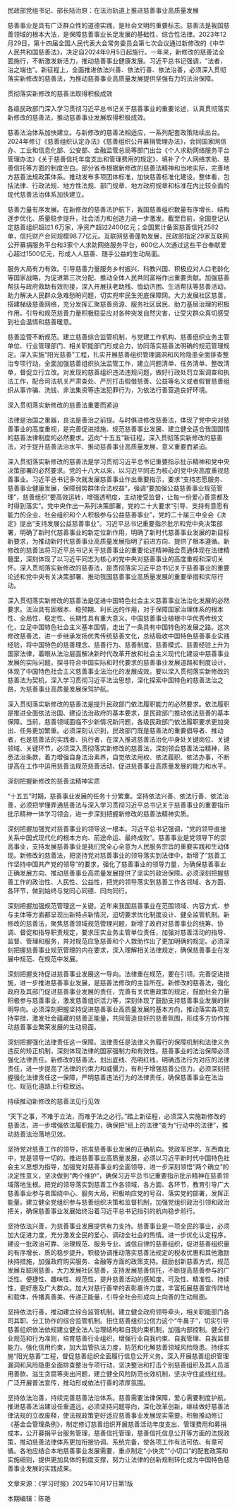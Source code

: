 民政部党组书记、部长陆治原：在法治轨道上推进慈善事业高质量发展

慈善事业是具有广泛群众性的道德实践，是社会文明的重要标志。慈善法是我国慈善领域的根本大法，是保障慈善事业长足发展的基础性、综合性法律。2023年12月29日，第十四届全国人民代表大会常务委员会第七次会议通过新修改的《中华人民共和国慈善法》，决定自2024年9月5日起施行。一年来，新修改的慈善法全面施行，不断激发新活力，推动慈善事业健康发展。习近平总书记强调，“法者，治之端也”。新征程上，全面推进依法兴善、依法行善、依法治善，必须深入贯彻落实新修改的慈善法，为推动慈善事业高质量发展提供坚强有力的法治保障。

贯彻落实新修改的慈善法取得积极成效

各级民政部门深入学习贯彻习近平总书记关于慈善事业的重要论述，认真贯彻落实新修改的慈善法，推动慈善事业发展取得积极成效。

慈善法治体系加快建立。与新修改的慈善法相适应，一系列配套政策陆续出台。2024年修订《慈善组织认定办法》《慈善组织公开募捐管理办法》，会同国家网信办、工业和信息化部、公安部、金融监管总局等部门出台《个人求助网络服务平台管理办法》《关于慈善信托年度支出和管理费用的规定》，填补了个人网络求助、慈善信托等方面的制度空白。部分省市根据新修改的慈善法精神和当地实际，完善地方慈善法规政策体系。推动发布多项团体标准，加快慈善标准化建设。整体看，包括法律、行政法规、地方性法规、部门规章、地方政府规章和标准在内比较全面的现代慈善法治体系加快建立。

慈善力量有序发展。在新修改的慈善法护航下，我国慈善组织数量有序增长、结构逐步优化、质量稳步提升，社会活力和创造力进一步激发。截至目前，全国登记认定慈善组织超过1.6万家，净资产超过2400亿元；全国累计备案慈善信托2582单，信托财产合同规模98.77亿元。互联网慈善蓬勃发展，民政部指定29家互联网公开募捐服务平台和3家个人求助网络服务平台，600亿人次通过这些平台奉献爱心超过1500亿元，形成人人慈善、随手公益的生动局面。

服务大局有力有效。引导慈善力量服务乡村振兴、科教兴国、积极应对人口老龄化等国家战略，为促进第三次分配、推动全体人民共同富裕作出重要贡献。加强慈善帮扶与政府救助有效衔接，深入开展扶老助残、恤幼济困、生活帮扶等慈善活动，助力解决人民群众急难愁盼问题，切实兜牢民生兜底保障网。大力发展社区慈善，搭建梯级慈善网络，充分发挥汇聚慈善资源、服务社区居民、助力基层治理的积极作用。引导和规范慈善力量积极稳妥应对各种突发自然灾害，让受灾群众真切感受到社会温情和慈善暖意。

慈善监管不断规范。建立慈善综合监管机制，与党建工作机构、慈善组织业务主管单位、行业管理部门、相关职能部门形成合力，协同落实慈善法明确的规范管理规定。深入实施“阳光慈善”工程，扎实开展慈善组织管理漏洞和风险隐患全面排查整治专项行动，全面加强慈善组织执法监管工作，建立问题清单、任务清单、整改清单，督促立行立改。对发现的慈善组织违法违规问题，做好行政处罚立案调查和执法工作，配合司法机关严肃查处、严厉打击假借慈善、公益等名义或者假冒慈善组织从事诈骗、洗钱、非法集资等违法犯罪行为，为依法行善营造良好环境。

深入贯彻落实新修改的慈善法重要而紧迫

法律是治国之重器，良法是善治之前提。与时俱进修改慈善法，体现了党中央对慈善事业的高度重视，是完善促进措施、规范慈善事业发展、建立健全适合我国国情的慈善法律制度的必然要求。迈向“十五五”新征程，深入贯彻落实新修改的慈善法，对于提升慈善法治水平、推动慈善事业高质量发展，意义重要而紧迫。

深入贯彻落实新修改的慈善法是学习贯彻习近平总书记重要指示批示精神和党中央决策部署的必然要求。党的十八大以来，以习近平同志为核心的党中央高度重视慈善事业。习近平总书记多次就发展慈善事业作出重要指示，要求“支持志愿服务、慈善事业健康发展，保障弱势群体合法权益”，强调“要加强公益慈善事业规范管理”，慈善组织“要高效运转，增强透明度，主动接受监督，让每一份爱心善意都及时得到落实”。党中央作出一系列决策部署，党的二十大要求“引导、支持有意愿有能力的企业、社会组织和个人积极参与公益慈善事业”，党的二十届三中全会《决定》提出“支持发展公益慈善事业”。习近平总书记重要指示批示和党中央决策部署，明确了新时代慈善事业的新定位新作用，明确了新时代慈善事业发展的新目标新要求，为推动新时代慈善事业高质量发展指明了前进方向、提供了根本遵循。新修改的慈善法将习近平总书记关于慈善事业的重要论述精神融会贯通体现在法律精髓里，深刻体现了以习近平同志为核心的党中央对慈善事业的高度重视和深切关怀。深入贯彻落实新修改的慈善法，是贯彻落实习近平总书记关于慈善事业的重要论述和党中央有关决策部署、推动我国慈善事业高质量发展的重要举措和实际行动。

深入贯彻落实新修改的慈善法是促进中国特色社会主义慈善事业法治化发展的必然要求。法治具有固根本、稳预期、利长远的作用，对于保障国家治理体系的根本性、全局性、稳定性、长期性具有重大意义。中国慈善事业植根中华优秀传统文化，立足中国特色社会主义基本国情，走出了一条具有中国特色的发展之路。这次修改慈善法，进一步继承发扬优秀传统慈善文化，总结吸收中国特色慈善事业实践经验，将中国特色的慈善理念、慈善行为、慈善制度、慈善模式、慈善经验上升为国家法律，着眼从法治层面解决新时代改革开放和社会主义现代化建设中慈善事业发展的实际问题，探寻符合中国实际和时代要求的慈善事业发展道路和制度设计，体现了中国特色社会主义慈善事业法治化的发展成效。要以深入贯彻落实新修改的慈善法为契机，深入学习贯彻习近平法治思想，深化探索中国特色的慈善法治之路，为慈善事业高质量发展保驾护航。

深入贯彻落实新修改的慈善法是提升民政部门依法履职能力的必然要求。依法履职是推进全面依法治国、建设法治政府的基本要求，是民政部门推动依法慈善的基本保障。当前，慈善领域面临不少新情况新问题，各级民政部门依法履职要求更加突出、任务更加繁重。必须深刻认识到，民政部门既是慈善法的重要倡导者、推动者，也是慈善法的实践者、执行者，在深入推进慈善法治化中身处关键岗位、关键领域、关键环节，必须深入贯彻落实新修改的慈善法，深刻领会慈善法治精神，熟悉法治条款，着力增强自身法治素养，自觉依法用权、依法履职、依法办事，不断提高在工作中运用慈善法规范慈善活动、促进慈善事业高质量发展的能力和水平。

深刻把握新修改的慈善法精神实质

“十五五”时期，慈善事业发展的任务十分繁重。坚持依法兴善、依法行善、依法治善，必须把学懂弄通慈善法与深入学习贯彻习近平总书记关于慈善事业的重要指示批示精神一体学习领会，进一步深刻把握新修改的慈善法精神实质。

深刻把握加强党对慈善事业的领导这一根本。习近平总书记强调，“党的领导直接关系中国式现代化的根本方向、前途命运、最终成败”。慈善事业是党领导下的崇高事业，支持发展慈善事业是我们党全心全意为人民服务宗旨的重要实践和生动体现。新修改的慈善法，把坚持党对慈善事业的领导落实到法律中，新增了“慈善工作坚持中国共产党的领导”的要求，强化了慈善事业的领导力量，为确保慈善事业正确发展方向、推动慈善事业高质量发展提供了坚实的政治保障。必须深刻把握慈善工作的政治性、人民性、公益性，把党的领导落实到慈善工作各领域、各方面、各环节，做到始终与党同心同德、同向同行。

深刻把握加强规范管理这一关键。近年来我国慈善事业在范围领域、内容方式、参与主体等方面都呈现出新特点新情况，迫切要求优化制度设计、健全监管机制。新修改的慈善法，聚焦慈善领域规范管理问题，新增了政府对慈善事业的统筹、协调、督促和指导职责规定，要求压实业务主管单位责任，加强对慈善活动的指导、监督、管理和服务，并对规范应急慈善和个人救助作出了更加明确的规定。必须深刻把握慈善事业规范管理的内在要求，深入理解相关法律规定，确保慈善事业在发展中规范、在规范中发展。

深刻把握支持促进慈善事业发展这一导向。法律重在规范，要在引领。完善促进措施，进一步推进慈善事业发展，是慈善法修改的主旨所在。新修改的慈善法，强化政府及其部门促进慈善事业发展的责任，完善有关优惠政策的规定，鼓励社会力量积极参与慈善事业，激发慈善组织活力等，深刻体现了鼓励支持慈善事业发展的鲜明导向。必须深刻把握坚持促进慈善事业高质量发展的基本方向，推动落实各项支持举措，激发社会蕴藏的慈善正能量，共同营造良好的慈善氛围，形成多方协作推动慈善事业繁荣发展的生动局面。

深刻把握强化法律责任这一保障。法律责任是法律义务履行的保障机制和法律义务违反的矫正机制，深刻体现法律的国家强制力和有效性。慈善事业的法治保障必须强化法律责任。新修改的慈善法，划出底线、亮明红线，明确违法行为对应的法律责任，进一步提高了法律的约束力和威慑力，有利于增强慈善公信力。必须深刻把握强化法律责任这一保障，严明慈善违法行为的法律责任，确保慈善事业在法治化、规范化道路上行稳致远。

持续推动新修改的慈善法见行见效

“天下之事，不难于立法，而难于法之必行。”踏上新征程，必须深入实施新修改的慈善法，进一步增强依法履职能力，确保把“纸上的法律”变为“行动中的法律”，推动慈善法治落地见效。

坚持党对慈善工作的领导，把准慈善事业发展的正确航向。党政军民学，东西南北中，党是领导一切的。推进慈善事业高质量发展，必须以习近平新时代中国特色社会主义思想为指导，加强党对慈善事业的全面领导，进一步深刻领悟“两个确立”的决定性意义，坚决做到“两个维护”，确保习近平总书记重要指示批示精神在慈善领域落地生根。把党的领导落实到慈善工作各领域、各方面、各环节，教育引导广大慈善事业参与者围绕中心、服务大局，积极响应党的号召、落实党的部署，发挥正能量。建立健全党组织参与慈善组织决策和监督机制，加强党组织政治引领和政治把关，确保慈善事业发展始终沿着习近平总书记指引的航向稳步前行。

坚持依法兴善，为慈善事业发展提供有力支持。慈善事业是一项全民的事业，必须加大促进力度，充分激发全民的爱心、调动全社会的热情。进一步优化认定程序，建设一批政治可靠、治理规范、服务专业、诚信自律的慈善组织，促进慈善组织量的有序增长、质的稳步提升。积极协调推动落实慈善法规定的税收优惠和其他激励扶持措施，加强政府购买服务、金融等方面的政策支持。鼓励创新慈善方式，规范发展互联网慈善，大力发展社区慈善，支持发展慈善信托，不断提高慈善参与的广泛性、便捷性、趣味性、规范性，提升慈善活动的感知度、可及性、精准性、持续性，更好惠及广大群众。加大对慈行善举的表彰嘉许力度，丰富拓展慈善宣传阵地和载体，传播真善美、传递正能量，引导全社会形成向上向善的生动局面。

坚持依法行善，推动建立综合监管机制。建立健全政府领导牵头，相关职能部门各司其职、分工协作的综合监管机制。扭住慈善组织公信力这个“牛鼻子”，切实引导慈善组织依法依规建立健全法人治理结构和自我约束机制，加强内部控制。健全行业规范和行为准则，培育慈善行业组织，增强行业自我约束、自我管理、自我监督能力。强化信用约束，加大监管执法力度，防范和化解慈善领域风险隐患。持续实施“阳光慈善”工程，督促慈善组织全面履行信息公开义务。深入开展慈善组织管理漏洞和风险隐患全面排查整治专项行动，坚决整治和打击个别慈善组织及其人员滥用善款、滋生贪腐等突出问题，建立健全风险防范长效机制，坚决守住底线红线。广泛开展普法宣传，推动形成依法行善的浓厚氛围。

坚持依法治善，持续完善慈善法治体系。慈善需要法律保障，爱心需要制度护航，推进慈善法治建设任重道远。必须坚持问题导向，深化改革创新，继续做好慈善法律法规的立改废释，使法规政策更好适应慈善事业发展现实需要。积极推动修订《基金会管理条例》，制定修订慈善组织开展慈善活动年度支出、管理费用和募捐成本，公开募捐平台服务管理，慈善信托管理，慈善信托信息公开等方面的法规政策，推动慈善法律体系更加衔接协调、系统完备，使各项工作有法可依、有章可循。各地应结合本地慈善事业发展需要，重点制定“小快灵”“小切口”的配套政策和实施细则，提供更加具体的制度支撑，努力让法律的创新规制转化成为中国特色慈善事业发展的实践成果。


文章来源：《学习时报》2025年10月17日第1版

本期编辑：陈艳
